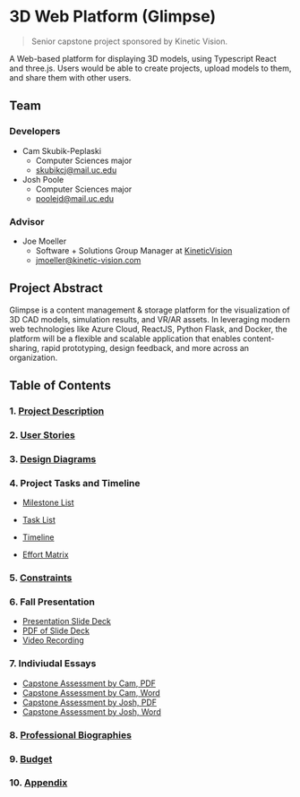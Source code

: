 # 3D Web Platform (Glimpse)

> Senior capstone project sponsored by Kinetic Vision.

A Web-based platform for displaying 3D models, using Typescript React and three.js. Users would be able to create projects, upload models to them, and share them with other users.

## Team

### Developers

- Cam Skubik-Peplaski
  - Computer Sciences major
  - [skubikcj@mail.uc.edu](mailto:skubikcj@mail.uc.edu)
- Josh Poole
  - Computer Sciences major
  - [poolejd@mail.uc.edu](mailto:poolejd@mail.uc.edu)

### Advisor

- Joe Moeller
  - Software + Solutions Group Manager at [KineticVision](https://kinetic-vision.com)
  - [jmoeller@kinetic-vision.com](mailto:jmoeller@kinetic-vision.com)

## Project Abstract

Glimpse is a content management & storage platform for the visualization of 3D CAD models, simulation results, and VR/AR assets. In leveraging modern web technologies like Azure Cloud, ReactJS, Python Flask, and Docker, the platform will be a flexible and scalable application that enables content-sharing, rapid prototyping, design feedback, and more across an organization.

## Table of Contents

### 1. [Project Description](documentation/Project-Description.md)

### 2. [User Stories](documentation/User-Stories.md)

### 3. [Design Diagrams](documentation/design-diagrams/Design-Diagrams.md)

### 4. Project Tasks and Timeline

- [Milestone List](documentation/Milestone-List.md)

- [Task List](documentation/Task-List.md)

- [Timeline](documentation/Task-Timeline.md)

- [Effort Matrix](documentation/Task-Effort-Matrix.md)

### 5. [Constraints](documentation/Project-Constraints.md)

### 6. Fall Presentation

- [Presentation Slide Deck](documentation/fall-presentation/Mid-Semester-Presentation.pptx)
- [PDF of Slide Deck](documentation/fall-presentation/Mid-Semester-Presentation.pdf)
- [Video Recording](documentation/fall-presentation/GlimpseMidSemsterPresentation.mp4)

### 7. Indiviudal Essays

- [Capstone Assessment by Cam, PDF](essays/individual_assesments/Cam_SkubikPeplaski.docx)
- [Capstone Assessment by Cam, Word](essays/individual_assesments/Cam_SkubikPeplaski.docx)
- [Capstone Assessment by Josh, PDF](essays/individual_assesments/Josh_Poole.pdf)
- [Capstone Assessment by Josh, Word](essays/individual_assesments/Josh_Poole.docx)

### 8. [Professional Biographies](documentation/Team-Biographies.md)

### 9. [Budget](documentation/Budget.md)


### 10. [Appendix](documentation/Appendix.md)